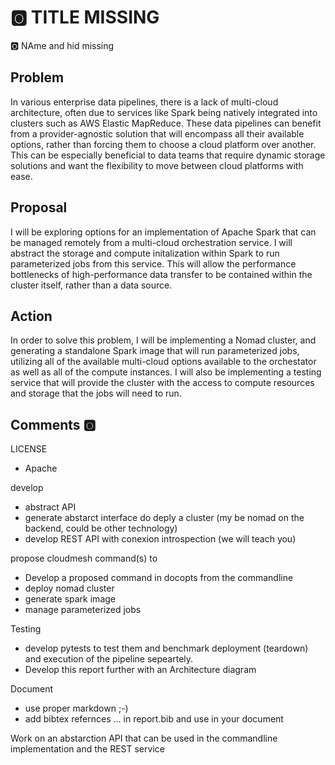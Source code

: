 # :o2: TITLE MISSING

:o2: NAme and hid missing

## Problem

In various enterprise data pipelines, there is a lack of multi-cloud
architecture, often due to services like Spark being natively integrated into
clusters such as AWS Elastic MapReduce.  These data pipelines can benefit from
a provider-agnostic solution that will encompass all their available options,
rather than forcing them to choose a cloud platform over another.  This can be
especially beneficial to data teams that require dynamic storage solutions and 
want the flexibility to move between cloud platforms with ease. 
      


## Proposal

I will be exploring options for an implementation of Apache Spark that can be
managed remotely from a multi-cloud orchestration service.  I will abstract the
storage and compute initalization within Spark to run parameterized jobs from
this service.  This will allow the performance bottlenecks of high-performance
data transfer to be contained within the cluster itself, rather than a data
source.



## Action

In order to solve this problem, I will be implementing a Nomad cluster, and
generating a standalone Spark image that will run parameterized jobs,
utilizing all of the available multi-cloud options available to the orchestator
as well as all of the compute instances.  I will also be implementing a testing
service that will provide the cluster with the access to compute resources and
storage that the jobs will need to run.

## Comments :o2:

LICENSE

* Apache

develop 

* abstract API
* generate abstarct interface do deply a cluster (my be nomad on the backend, could be other technology)
* develop REST API with conexion introspection (we will teach you)

propose cloudmesh command(s) to 

* Develop a proposed command in docopts from the commandline
* deploy nomad cluster
* generate spark image
* manage parameterized jobs

Testing

* develop pytests to test them and benchmark deployment (teardown) and execution of the pipeline sepeartely.
* Develop this report further with an Architecture diagram

Document

* use proper markdown ;-)
* add bibtex refernces ... in report.bib and use in your document

Work on an abstarction API that can be used in the commandline implementation and the REST service

